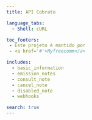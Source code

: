 ```yaml
---
title: API Cobrato

language_tabs:
  - Shell: cURL

toc_footers:
 - Este projeto é mantido por
 - <a href='#'>Myfreecomm</a>

includes:
  - basic_information
  - emission_notes
  - consult_note
  - cancel_note
  - disabled_note
  - webhooks

search: true
---
```


